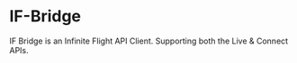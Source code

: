 # IF-Bridge
IF Bridge is an Infinite Flight API Client. Supporting both the Live &amp; Connect APIs.
